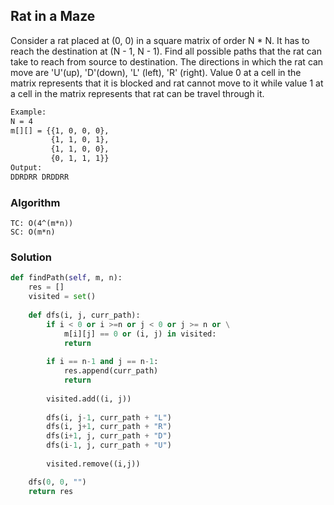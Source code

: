 ## Rat in a Maze

Consider a rat placed at (0, 0) in a square matrix of order N * N. It has to reach the destination at (N - 1, N - 1). Find all possible paths that the rat can take to reach from source to destination. The directions in which the rat can move are 'U'(up), 'D'(down), 'L' (left), 'R' (right). Value 0 at a cell in the matrix represents that it is blocked and rat cannot move to it while value 1 at a cell in the matrix represents that rat can be travel through it.

```bash
Example:
N = 4
m[][] = {{1, 0, 0, 0},
         {1, 1, 0, 1}, 
         {1, 1, 0, 0},
         {0, 1, 1, 1}}
Output:
DDRDRR DRDDRR
```

### Algorithm
```
TC: O(4^(m*n))
SC: O(m*n)
```

### Solution
```python
def findPath(self, m, n):
    res = []
    visited = set()
    
    def dfs(i, j, curr_path):
        if i < 0 or i >=n or j < 0 or j >= n or \
            m[i][j] == 0 or (i, j) in visited:
            return
        
        if i == n-1 and j == n-1:
            res.append(curr_path)
            return
        
        visited.add((i, j))
        
        dfs(i, j-1, curr_path + "L")
        dfs(i, j+1, curr_path + "R")
        dfs(i+1, j, curr_path + "D")
        dfs(i-1, j, curr_path + "U")
        
        visited.remove((i,j))

    dfs(0, 0, "")
    return res
```